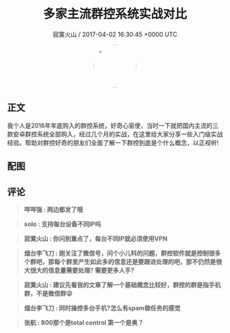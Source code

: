 <h1 align="center">多家主流群控系统实战对比</h1>
<p align="center">
    <a>寂寞火山 / 2017-04-02 16:30:45 &#43;0000 UTC</a>
</p>

<div align="center">
    <img src="https://images.zsxq.com/FvonlW7nNTaXT9ONdiNVq3uFshst?e=1590940799&amp;token=kIxbL07-8jAj8w1n4s9zv64FuZZNEATmlU_Vm6zD:k1jwx65wvz73Kz6xbw6FPPtJp7A=" width="100" height="100" style="border:1px solid;border-radius:50%; color:#ffffff"/>
</div>

## 正文

<div>
我个人是2016年年底购入的群控系统，好奇心驱使，当时一下就把国内主流的三款安卓群控系统全部购入，经过几个月的实战，在这里给大家分享一些入门级实战经验。帮助对群控好奇的朋友们全面了解一下群控到底是个什么概念，以正视听!

</div>

## 配图
<div class="image" align="center">

</div>

## 评论

<div align="left">
<div>

<blockquote >
<span> <strong>咩咩强 : 两边都发了哦 </strong></span>
</blockquote>

<blockquote >
<span> <strong>solo : 支持每台设备不同IP吗 </strong></span>
</blockquote>

<blockquote >
<span> <strong>寂寞火山 : 你问到重点了，每台不同IP就必须使用VPN </strong></span>
</blockquote>

<blockquote >
<span> <strong>烟台李飞刀 : 刚关注了微信号，问个小儿科的问题，群控软件就是控制很多个群吧，那每个群里产生如此多的信息还是要跟进处理的吧，那不仍然是很大很大的信息量需要处理? 需要更多人手? </strong></span>
</blockquote>

<blockquote >
<span> <strong>寂寞火山 : 建议先看我的文章了解一个基础概念比较好，群控的群是指手机群，不是微信群😜 </strong></span>
</blockquote>

<blockquote >
<span> <strong>烟台李飞刀 : 同时操控多台手机?怎么有spam做任务的感觉 </strong></span>
</blockquote>

<blockquote >
<span> <strong>张航 : 800那个是total control  第一个是奥？ </strong></span>
</blockquote>

</div>
</div>